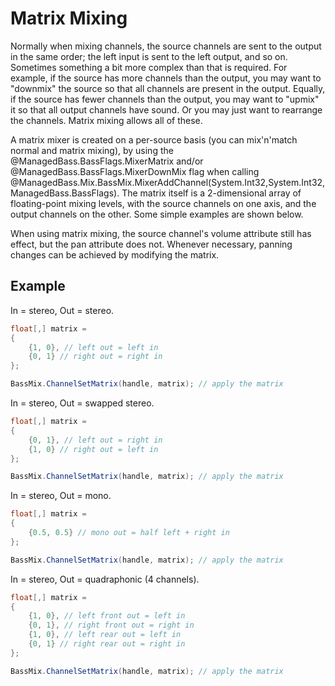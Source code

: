 # Matrix Mixing
Normally when mixing channels, the source channels are sent to the output in the same order;
the left input is sent to the left output, and so on.
Sometimes something a bit more complex than that is required.
For example, if the source has more channels than the output, you may want to "downmix" the source so that all channels are present in the output.
Equally, if the source has fewer channels than the output, you may want to "upmix" it so that all output channels have sound.
Or you may just want to rearrange the channels.
Matrix mixing allows all of these.

A matrix mixer is created on a per-source basis (you can mix'n'match normal and matrix mixing), by using the @ManagedBass.BassFlags.MixerMatrix and/or @ManagedBass.BassFlags.MixerDownMix flag when calling @ManagedBass.Mix.BassMix.MixerAddChannel(System.Int32,System.Int32,ManagedBass.BassFlags).
The matrix itself is a 2-dimensional array of floating-point mixing levels, with the source channels on one axis, and the output channels on the other.
Some simple examples are shown below.

When using matrix mixing, the source channel's volume attribute still has effect, but the pan attribute does not.
Whenever necessary, panning changes can be achieved by modifying the matrix.

## Example
In = stereo, Out = stereo.
```csharp
float[,] matrix =
{
    {1, 0}, // left out = left in
    {0, 1} // right out = right in
};

BassMix.ChannelSetMatrix(handle, matrix); // apply the matrix
```

In = stereo, Out = swapped stereo.
```csharp
float[,] matrix =
{
    {0, 1}, // left out = right in
    {1, 0} // right out = left in
};

BassMix.ChannelSetMatrix(handle, matrix); // apply the matrix
```

In = stereo, Out = mono.
```csharp
float[,] matrix =
{
    {0.5, 0.5} // mono out = half left + right in
};

BassMix.ChannelSetMatrix(handle, matrix); // apply the matrix
```

In = stereo, Out = quadraphonic (4 channels).
```csharp
float[,] matrix =
{
    {1, 0}, // left front out = left in
    {0, 1}, // right front out = right in
    {1, 0}, // left rear out = left in
    {0, 1} // right rear out = right in
};

BassMix.ChannelSetMatrix(handle, matrix); // apply the matrix
```
